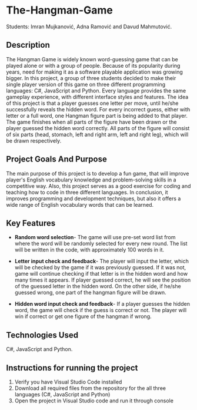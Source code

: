 # The-Hangman-Game
Students: Imran Mujkanović, Adna Ramović and Davud Mahmutović.

## Description
The Hangman Game is widely known word-guessing game that can be played alone or with a group of people. Because of its popularity during years, need for making it as a software playable application was growing bigger. In this project, a group of three students decided to make their single player version of this game on three different programming languages: C#, JavaScript and Python. Every language provides the same gameplay experience, with different interface styles and features. The idea of this project is that a player guesses one letter per move, until he/she successfully reveals the hidden word. For every incorrect guess, either with letter or a full word, one Hangman figure part is being added to that player. The game finishes when all parts of the figure have been drawn or the player guessed the hidden word correctly. All parts of the figure will consist of six parts (head, stomach, left and right arm, left and right leg), which will be drawn respectively.

## Project Goals And Purpose
The main purpose of this project is to develop a fun game, that will improve player's English vocabulary knowledge and problem-solving skills in a competitive way. Also, this project serves as a good exercise for coding and teaching how to code in three different languages. In conclusion, it improves programming and development techniques, but also it offers a wide range of English vocabulary words that can be learned.

## Key Features
- **Random word selection**- The game will use pre-set word list from where the word will be randomly selected for every new round. The list will be written in the code, with approximately 100 words in it.

- **Letter input check and feedback**- The player will input the letter, which will be checked by the game if it was previously guessed. If it was not, game will continue checking if that letter is in the hidden word and how many times it appears. If player guessed correct, he will see the position of the guessed letter in the hidden word. On the other side, if he/she guessed wrong, one part of the hangman figure will be drawn.

- **Hidden word input check and feedback**- If a player guesses the hidden word, the game will check if the guess is correct or not. The player will win if correct or get one figure of the hangman if wrong.

## Technologies Used
C#, JavaScript and Python.

## Instructions for running the project
1. Verify you have Visual Studio Code installed
2. Download all required files from the repository for the all three languages (C#, JavaScript and Python)
3. Open the project in Visual Studio code and run it through console
























